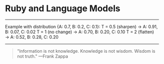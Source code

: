 # Ruby and Language Models 

---

Example with distribution {A: 0.7, B: 0.2, C: 0.1}:
T = 0.5 (sharpen) → A: 0.91, B: 0.07, C: 0.02
T = 1 (no change) → A: 0.70, B: 0.20, C: 0.10
T = 2 (flatten) → A: 0.52, B: 0.28, C: 0.20

---

> "Information is not knowledge.
> Knowledge is not wisdom.
> Wisdom is not truth."
> —Frank Zappa
